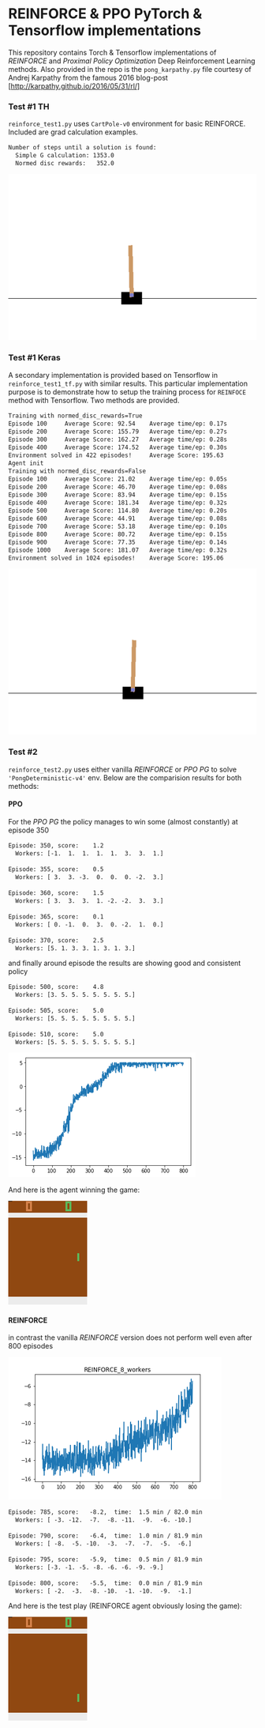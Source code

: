 # REINFORCE & PPO PyTorch & Tensorflow implementations

This repository contains Torch & Tensorflow implementations of *_REINFORCE_* and *_Proximal Policy Optimization_* Deep Reinforcement Learning methods. Also provided in the repo is the `pong_karpathy.py` file courtesy of Andrej Karpathy from the famous 2016 blog-post [http://karpathy.github.io/2016/05/31/rl/]

### Test #1 TH

`reinforce_test1.py` uses `CartPole-v0` environment for basic REINFORCE. Included are grad calculation examples.
```
Number of steps until a solution is found:    
  Simple G calculation: 1353.0
  Normed disc rewards:   352.0
```

![cart_normed_disc_rewards](cart_reinforce.gif)


### Test #1 Keras

A secondary implementation is provided based on Tensorflow in `reinforce_test1_tf.py` with similar results. 
This particular implementation purpose is to demonstrate how to setup the training process for `REINFOCE` method with Tensorflow. Two methods are provided. 

```
Training with normed_disc_rewards=True
Episode 100     Average Score: 92.54    Average time/ep: 0.17s
Episode 200     Average Score: 155.79   Average time/ep: 0.27s
Episode 300     Average Score: 162.27   Average time/ep: 0.28s
Episode 400     Average Score: 174.52   Average time/ep: 0.30s
Environment solved in 422 episodes!     Average Score: 195.63
Agent init
Training with normed_disc_rewards=False
Episode 100     Average Score: 21.02    Average time/ep: 0.05s
Episode 200     Average Score: 46.70    Average time/ep: 0.08s
Episode 300     Average Score: 83.94    Average time/ep: 0.15s
Episode 400     Average Score: 181.34   Average time/ep: 0.32s
Episode 500     Average Score: 114.80   Average time/ep: 0.20s
Episode 600     Average Score: 44.91    Average time/ep: 0.08s
Episode 700     Average Score: 53.18    Average time/ep: 0.10s
Episode 800     Average Score: 80.72    Average time/ep: 0.15s
Episode 900     Average Score: 77.35    Average time/ep: 0.14s
Episode 1000    Average Score: 181.07   Average time/ep: 0.32s
Environment solved in 1024 episodes!    Average Score: 195.06
```

![cart_anim](20220329_084648_test.gif)

### Test #2

`reinforce_test2.py` uses either vanilla *REINFORCE* or *PPO PG* to solve `'PongDeterministic-v4'` env. Below are the comparision results for both methods:

#### PPO

For the *PPO PG* the policy manages to win some (almost constantly) at episode 350
```
Episode: 350, score:    1.2
  Workers: [-1.  1.  1.  1.  1.  3.  3.  1.]
  
Episode: 355, score:    0.5
  Workers: [ 3.  3. -3.  0.  0.  0. -2.  3.]
  
Episode: 360, score:    1.5
  Workers: [ 3.  3.  3.  1. -2. -2.  3.  3.]
  
Episode: 365, score:    0.1
  Workers: [ 0. -1.  0.  3.  0. -2.  1.  0.]
  
Episode: 370, score:    2.5
  Workers: [5. 1. 3. 3. 1. 3. 1. 3.]
```

and finally around episode  the results are showing good and consistent policy

```
Episode: 500, score:    4.8
  Workers: [3. 5. 5. 5. 5. 5. 5. 5.]
  
Episode: 505, score:    5.0
  Workers: [5. 5. 5. 5. 5. 5. 5. 5.]
  
Episode: 510, score:    5.0
  Workers: [5. 5. 5. 5. 5. 5. 5. 5.]
```
![ppo](ppo_results.png)

And here is the agent winning the game:

![ppo](PPO_play_test.gif)

#### REINFORCE

in contrast the vanilla *REINFORCE* version does not perform well even after 800 episodes

![ppo](REINFORCE_8_workers.png)
```
Episode: 785, score:   -8.2,  time:  1.5 min / 82.0 min
  Workers: [ -3. -12.  -7.  -8. -11.  -9.  -6. -10.]
  
Episode: 790, score:   -6.4,  time:  1.0 min / 81.9 min
  Workers: [ -8.  -5. -10.  -3.  -7.  -7.  -5.  -6.]
  
Episode: 795, score:   -5.9,  time:  0.5 min / 81.9 min
  Workers: [-3. -1. -5. -8. -6. -6. -9. -9.]
  
Episode: 800, score:   -5.5,  time:  0.0 min / 81.9 min
  Workers: [ -2.  -3.  -8. -10.  -1. -10.  -9.  -1.]
```
And here is the test play (REINFORCE agent obviously losing the game):

![ppo](REINFORCE_play_test.gif)
